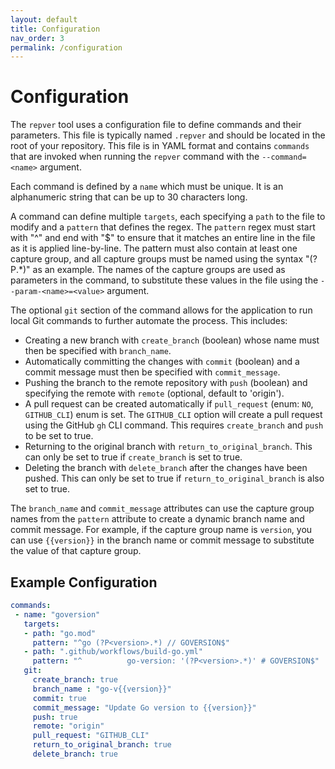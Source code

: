 ```yaml
---
layout: default
title: Configuration
nav_order: 3
permalink: /configuration
---
```


# Configuration

The `repver` tool uses a configuration file to define commands and their parameters. This file is typically named `.repver` and should be located in the root of your repository. This file is in YAML format and contains `commands` that are invoked when running the `repver` command with the `--command=<name>` argument.

Each command is defined by a `name` which must be unique. It is an alphanumeric string that can be up to 30 characters long.

A command can define multiple `targets`, each specifying a `path` to the file to modify and a `pattern` that defines the regex.  The `pattern` regex must start with "^" and end with "$" to ensure that it matches an entire line in the file as it is applied line-by-line.  The pattern must also contain at least one capture group, and all capture groups must be named using the syntax "(?P<name>.*)" as an example.  The names of the capture groups are used as parameters in the command, to substitute these values in the file using the `--param-<name>=<value>` argument.

The optional `git` section of the command allows for the application to run local Git commands to further automate the process.  This includes:

- Creating a new branch with `create_branch` (boolean) whose name must then be specified with `branch_name`. 
- Automatically committing the changes with `commit` (boolean) and a commit message must then be specified with `commit_message`.
- Pushing the branch to the remote repository with `push` (boolean) and specifying the remote with `remote` (optional, default to 'origin').
- A pull request can be created automatically if `pull_request` (enum: `NO`, `GITHUB_CLI`) enum is set.  The `GITHUB_CLI` option will create a pull request using the GitHub `gh` CLI command. This requires `create_branch` and `push` to be set to true.
- Returning to the original branch with `return_to_original_branch`. This can only be set to true if `create_branch` is set to true.
- Deleting the branch with `delete_branch` after the changes have been pushed. This can only be set to true if `return_to_original_branch` is also set to true.

The `branch_name` and `commit_message` attributes can use the capture group names from the `pattern` attribute to create a dynamic branch name and commit message. For example, if the capture group name is `version`, you can use `{{version}}` in the branch name or commit message to substitute the value of that capture group.

## Example Configuration

```yaml
commands:
 - name: "goversion"
   targets:
   - path: "go.mod"
     pattern: "^go (?P<version>.*) // GOVERSION$"
   - path: ".github/workflows/build-go.yml"
     pattern: "^          go-version: '(?P<version>.*)' # GOVERSION$"
   git:
     create_branch: true
     branch_name : "go-v{{version}}"
     commit: true
     commit_message: "Update Go version to {{version}}"
     push: true
     remote: "origin"
     pull_request: "GITHUB_CLI"
     return_to_original_branch: true
     delete_branch: true
```
